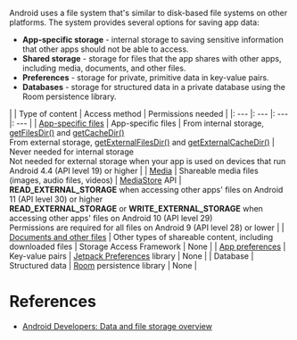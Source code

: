 Android uses a file system that's similar to disk-based file systems on other platforms. The system provides several options for saving app data:
- **App-specific storage** - internal storage to saving sensitive information that other apps should not be able to access.
- **Shared storage** - storage for files that the app shares with other apps, including media, documents, and other files.
- **Preferences** - storage for private, primitive data in key-value pairs.
- **Databases** - storage for structured data in a private database using the Room persistence library.

|  | Type of content | Access method | Permissions needed |
|: --- |: --- |: --- |: --- |
| [App-specific files](https://developer.android.com/training/data-storage/app-specific) | App-specific files | From internal storage, [getFilesDir()](https://developer.android.com/reference/android/content/Context#getFilesDir%28%29) and [getCacheDir()](https://developer.android.com/reference/android/content/Context#getCacheDir%28%29)<br>From external storage, [getExternalFilesDir()](https://developer.android.com/reference/android/content/Context#getExternalFilesDir%28java.lang.String%29) and [getExternalCacheDir()](https://developer.android.com/reference/android/content/Context#getExternalCacheDir%28%29) | Never needed for internal storage<br>Not needed for external storage when your app is used on devices that run Android 4.4 (API level 19) or higher |
| [Media](https://developer.android.com/training/data-storage/shared/media) | Shareable media files (images, audio files, videos) | [MediaStore](https://developer.android.com/reference/android/provider/MediaStore) API | **READ_EXTERNAL_STORAGE** when accessing other apps' files on Android 11 (API level 30) or higher<br>**READ_EXTERNAL_STORAGE** or **WRITE_EXTERNAL_STORAGE** when accessing other apps' files on Android 10 (API level 29)<br>Permissions are required for all files on Android 9 (API level 28) or lower |
| [Documents and other files](https://developer.android.com/training/data-storage/shared/documents-files) | Other types of shareable content, including downloaded files | Storage Access Framework | None |
| [App preferences](https://developer.android.com/training/data-storage/shared-preferences) | Key-value pairs | [Jetpack Preferences](https://developer.android.com/guide/topics/ui/settings/use-saved-values) library | None |
| Database | Structured data | [Room](https://developer.android.com/training/data-storage/room) persistence library | None |

# References

- [Android Developers: Data and file storage overview](https://developer.android.com/training/data-storage)
